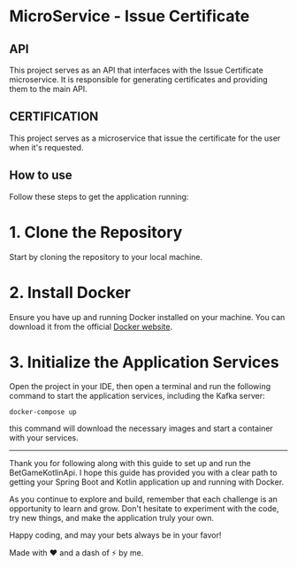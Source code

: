 # MicroService - Issue Certificate

## API

This project serves as an API that interfaces with the Issue Certificate microservice. It is responsible for generating certificates and providing them to the main API.

## CERTIFICATION

This project serves as a microservice that issue the certificate for the user when it's requested.

## How to use

Follow these steps to get the application running:

# 1. Clone the Repository

Start by cloning the repository to your local machine.

# 2. Install Docker

Ensure you have up and running Docker installed on your machine. You can download it from the official <a href="https://www.docker.com/products/docker-desktop/" target="_blank">Docker website</a>.

# 3. Initialize the Application Services

Open the project in your IDE, then open a terminal and run the following command to start the application services, including the Kafka server:

`docker-compose up`

this command will download the necessary images and start a container with your services.

---

Thank you for following along with this guide to set up and run the BetGameKotlinApi. I hope this guide has provided you with a clear path to getting your Spring Boot and Kotlin application up and running with Docker.

As you continue to explore and build, remember that each challenge is an opportunity to learn and grow. Don't hesitate to experiment with the code, try new things, and make the application truly your own.

Happy coding, and may your bets always be in your favor!

Made with ❤️ and a dash of ⚡ by me.
